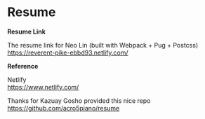 # Resume

**Resume Link**

The resume link for Neo Lin (built with Webpack + Pug + Postcss)<br />
https://reverent-pike-ebbd93.netlify.com/<br />

**Reference**

Netlify<br />
https://www.netlify.com/<br />

Thanks for Kazuay Gosho provided this nice repo<br />
https://github.com/acro5piano/resume<br />
